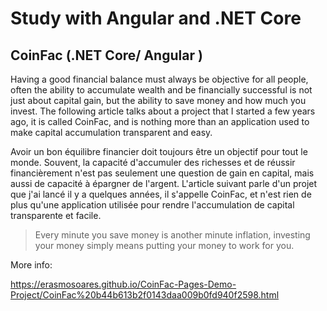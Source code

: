 # Study with Angular and .NET Core

## CoinFac (.NET Core/ Angular )


Having a good financial balance must always be objective for all people, often the ability to accumulate wealth and be financially successful is not just about capital gain, but the ability to save money and how much you invest. The following article talks about a project that I started a few years ago, it is called CoinFac, and is nothing more than an application used to make capital accumulation transparent and easy.

Avoir un bon équilibre financier doit toujours être un objectif pour tout le monde. Souvent, la capacité d'accumuler des richesses et de réussir financièrement n'est pas seulement une question de gain en capital, mais aussi de capacité à épargner de l'argent. L'article suivant parle d'un projet que j'ai lancé il y a quelques années, il s'appelle CoinFac, et n'est rien de plus qu'une application utilisée pour rendre l'accumulation de capital transparente et facile.

> Every minute you save money is another minute inflation, investing your money simply means putting your money to work for you.

More info:

https://erasmosoares.github.io/CoinFac-Pages-Demo-Project/CoinFac%20b44b613b2f0143daa009b0fd940f2598.html


